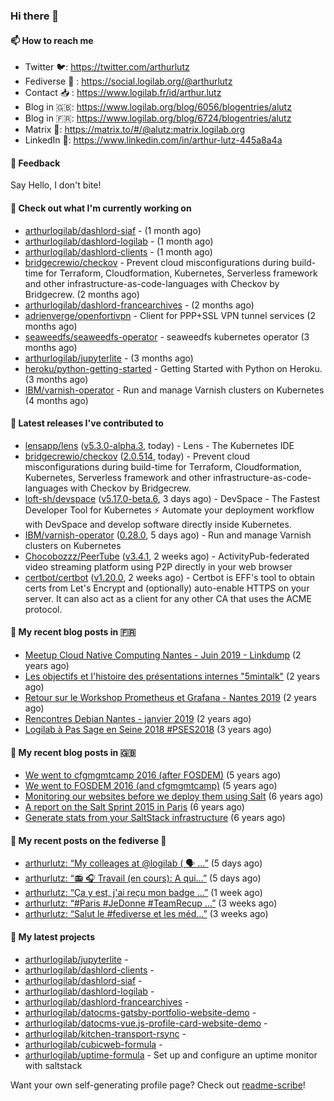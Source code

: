 ### Hi there 👋

#### 📫 How to reach me

- Twitter 🐦: https://twitter.com/arthurlutz
- Fediverse 🐘 : https://social.logilab.org/@arthurlutz
- Contact 📥 : https://www.logilab.fr/id/arthur.lutz
- Blog in 🇬🇧: https://www.logilab.org/blog/6056/blogentries/alutz
- Blog in 🇫🇷: https://www.logilab.org/blog/6724/blogentries/alutz
- Matrix 💬: https://matrix.to/#/@alutz:matrix.logilab.org
- LinkedIn 👔:  https://www.linkedin.com/in/arthur-lutz-445a8a4a

#### 💬 Feedback

Say Hello, I don't bite!

#### 👷 Check out what I'm currently working on

- [arthurlogilab/dashlord-siaf](https://github.com/arthurlogilab/dashlord-siaf) -  (1 month ago)
- [arthurlogilab/dashlord-logilab](https://github.com/arthurlogilab/dashlord-logilab) -  (1 month ago)
- [arthurlogilab/dashlord-clients](https://github.com/arthurlogilab/dashlord-clients) -  (1 month ago)
- [bridgecrewio/checkov](https://github.com/bridgecrewio/checkov) - Prevent cloud misconfigurations during build-time for Terraform, Cloudformation, Kubernetes, Serverless framework and other infrastructure-as-code-languages with Checkov by Bridgecrew. (2 months ago)
- [arthurlogilab/dashlord-francearchives](https://github.com/arthurlogilab/dashlord-francearchives) -  (2 months ago)
- [adrienverge/openfortivpn](https://github.com/adrienverge/openfortivpn) - Client for PPP&#43;SSL VPN tunnel services (2 months ago)
- [seaweedfs/seaweedfs-operator](https://github.com/seaweedfs/seaweedfs-operator) - seaweedfs kubernetes operator (3 months ago)
- [arthurlogilab/jupyterlite](https://github.com/arthurlogilab/jupyterlite) -  (3 months ago)
- [heroku/python-getting-started](https://github.com/heroku/python-getting-started) - Getting Started with Python on Heroku. (3 months ago)
- [IBM/varnish-operator](https://github.com/IBM/varnish-operator) - Run and manage Varnish clusters on Kubernetes (4 months ago)


#### 🔭 Latest releases I've contributed to

- [lensapp/lens](https://github.com/lensapp/lens) ([v5.3.0-alpha.3](https://github.com/lensapp/lens/releases/tag/v5.3.0-alpha.3), today) - Lens - The Kubernetes IDE
- [bridgecrewio/checkov](https://github.com/bridgecrewio/checkov) ([2.0.514](https://github.com/bridgecrewio/checkov/releases/tag/2.0.514), today) - Prevent cloud misconfigurations during build-time for Terraform, Cloudformation, Kubernetes, Serverless framework and other infrastructure-as-code-languages with Checkov by Bridgecrew.
- [loft-sh/devspace](https://github.com/loft-sh/devspace) ([v5.17.0-beta.6](https://github.com/loft-sh/devspace/releases/tag/v5.17.0-beta.6), 3 days ago) - DevSpace - The Fastest Developer Tool for Kubernetes ⚡ Automate your deployment workflow with DevSpace and develop software directly inside Kubernetes.
- [IBM/varnish-operator](https://github.com/IBM/varnish-operator) ([0.28.0](https://github.com/IBM/varnish-operator/releases/tag/0.28.0), 5 days ago) - Run and manage Varnish clusters on Kubernetes
- [Chocobozzz/PeerTube](https://github.com/Chocobozzz/PeerTube) ([v3.4.1](https://github.com/Chocobozzz/PeerTube/releases/tag/v3.4.1), 2 weeks ago) - ActivityPub-federated video streaming platform using P2P directly in your web browser
- [certbot/certbot](https://github.com/certbot/certbot) ([v1.20.0](https://github.com/certbot/certbot/releases/tag/v1.20.0), 2 weeks ago) - Certbot is EFF&#39;s tool to obtain certs from Let&#39;s Encrypt and (optionally) auto-enable HTTPS on your server.  It can also act as a client for any other CA that uses the ACME protocol.

#### 📜 My recent blog posts in 🇫🇷

- [Meetup Cloud Native Computing Nantes - Juin 2019 - Linkdump](https://www.logilab.org/blogentry/10132594) (2 years ago)
- [Les objectifs et l&#39;histoire des présentations internes &#34;5mintalk&#34;](https://www.logilab.org/blogentry/10131689) (2 years ago)
- [Retour sur le Workshop Prometheus et Grafana - Nantes 2019](https://www.logilab.org/blogentry/10131299) (2 years ago)
- [Rencontres Debian Nantes - janvier 2019](https://www.logilab.org/blogentry/10131004) (2 years ago)
- [Logilab à Pas Sage en Seine 2018 #PSES2018](https://www.logilab.org/blogentry/10128951) (3 years ago)

#### 📜 My recent blog posts in 🇬🇧

- [We went to cfgmgmtcamp 2016 (after FOSDEM)](https://www.logilab.org/blogentry/4253513) (5 years ago)
- [We went to FOSDEM 2016 (and cfgmgmtcamp)](https://www.logilab.org/blogentry/4253406) (5 years ago)
- [Monitoring our websites before we deploy them using Salt](https://www.logilab.org/blogentry/288175) (6 years ago)
- [A report on the Salt Sprint 2015 in Paris](https://www.logilab.org/blogentry/288007) (6 years ago)
- [Generate stats from your SaltStack infrastructure](https://www.logilab.org/blogentry/283815) (6 years ago)

#### 📜 My recent posts on the fediverse 🐘

- [arthurlutz: “My colleages at @logilab ( 🗣️ …”](https://social.logilab.org/@arthurlutz/107132947215699732) (5 days ago)
- [arthurlutz: “📻 🎧  Travail (en cours): A qui…”](https://social.logilab.org/@arthurlutz/107132397373759938) (5 days ago)
- [arthurlutz: “Ça y est, j&#39;ai reçu mon badge …”](https://social.logilab.org/@arthurlutz/107088545428092883) (1 week ago)
- [arthurlutz: “#Paris #JeDonne #TeamRecup …”](https://social.logilab.org/@arthurlutz/107027124040831601) (3 weeks ago)
- [arthurlutz: “Salut le #fediverse et les méd…”](https://social.logilab.org/@arthurlutz/107026844008763110) (3 weeks ago)

#### 🌱 My latest projects

- [arthurlogilab/jupyterlite](https://github.com/arthurlogilab/jupyterlite) - 
- [arthurlogilab/dashlord-clients](https://github.com/arthurlogilab/dashlord-clients) - 
- [arthurlogilab/dashlord-siaf](https://github.com/arthurlogilab/dashlord-siaf) - 
- [arthurlogilab/dashlord-logilab](https://github.com/arthurlogilab/dashlord-logilab) - 
- [arthurlogilab/dashlord-francearchives](https://github.com/arthurlogilab/dashlord-francearchives) - 
- [arthurlogilab/datocms-gatsby-portfolio-website-demo](https://github.com/arthurlogilab/datocms-gatsby-portfolio-website-demo) - 
- [arthurlogilab/datocms-vue.js-profile-card-website-demo](https://github.com/arthurlogilab/datocms-vue.js-profile-card-website-demo) - 
- [arthurlogilab/kitchen-transport-rsync](https://github.com/arthurlogilab/kitchen-transport-rsync) - 
- [arthurlogilab/cubicweb-formula](https://github.com/arthurlogilab/cubicweb-formula) - 
- [arthurlogilab/uptime-formula](https://github.com/arthurlogilab/uptime-formula) -  Set up and configure an uptime monitor with saltstack



Want your own self-generating profile page? Check out [readme-scribe](https://github.com/muesli/readme-scribe)!
